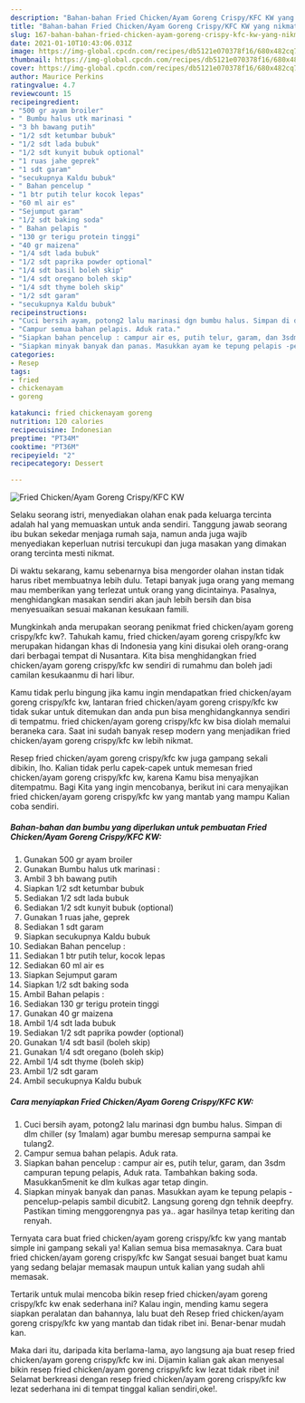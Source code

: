 ```yaml
---
description: "Bahan-bahan Fried Chicken/Ayam Goreng Crispy/KFC KW yang nikmat dan Mudah Dibuat"
title: "Bahan-bahan Fried Chicken/Ayam Goreng Crispy/KFC KW yang nikmat dan Mudah Dibuat"
slug: 167-bahan-bahan-fried-chicken-ayam-goreng-crispy-kfc-kw-yang-nikmat-dan-mudah-dibuat
date: 2021-01-10T10:43:06.031Z
image: https://img-global.cpcdn.com/recipes/db5121e070378f16/680x482cq70/fried-chickenayam-goreng-crispykfc-kw-foto-resep-utama.jpg
thumbnail: https://img-global.cpcdn.com/recipes/db5121e070378f16/680x482cq70/fried-chickenayam-goreng-crispykfc-kw-foto-resep-utama.jpg
cover: https://img-global.cpcdn.com/recipes/db5121e070378f16/680x482cq70/fried-chickenayam-goreng-crispykfc-kw-foto-resep-utama.jpg
author: Maurice Perkins
ratingvalue: 4.7
reviewcount: 15
recipeingredient:
- "500 gr ayam broiler"
- " Bumbu halus utk marinasi "
- "3 bh bawang putih"
- "1/2 sdt ketumbar bubuk"
- "1/2 sdt lada bubuk"
- "1/2 sdt kunyit bubuk optional"
- "1 ruas jahe geprek"
- "1 sdt garam"
- "secukupnya Kaldu bubuk"
- " Bahan pencelup "
- "1 btr putih telur kocok lepas"
- "60 ml air es"
- "Sejumput garam"
- "1/2 sdt baking soda"
- " Bahan pelapis "
- "130 gr terigu protein tinggi"
- "40 gr maizena"
- "1/4 sdt lada bubuk"
- "1/2 sdt paprika powder optional"
- "1/4 sdt basil boleh skip"
- "1/4 sdt oregano boleh skip"
- "1/4 sdt thyme boleh skip"
- "1/2 sdt garam"
- "secukupnya Kaldu bubuk"
recipeinstructions:
- "Cuci bersih ayam, potong2 lalu marinasi dgn bumbu halus. Simpan di dlm chiller (sy 1malam) agar bumbu meresap sempurna sampai ke tulang2."
- "Campur semua bahan pelapis. Aduk rata."
- "Siapkan bahan pencelup : campur air es, putih telur, garam, dan 3sdm campuran tepung pelapis, Aduk rata. Tambahkan baking soda. Masukkan5menit ke dlm kulkas agar tetap dingin."
- "Siapkan minyak banyak dan panas. Masukkan ayam ke tepung pelapis -pencelup-pelapis sambil dicubit2. Langsung goreng dgn tehnik deepfry. Pastikan timing menggorengnya pas ya.. agar hasilnya tetap keriting dan renyah."
categories:
- Resep
tags:
- fried
- chickenayam
- goreng

katakunci: fried chickenayam goreng 
nutrition: 120 calories
recipecuisine: Indonesian
preptime: "PT34M"
cooktime: "PT36M"
recipeyield: "2"
recipecategory: Dessert

---
```



![Fried Chicken/Ayam Goreng Crispy/KFC KW](https://img-global.cpcdn.com/recipes/db5121e070378f16/680x482cq70/fried-chickenayam-goreng-crispykfc-kw-foto-resep-utama.jpg)

Selaku seorang istri, menyediakan olahan enak pada keluarga tercinta adalah hal yang memuaskan untuk anda sendiri. Tanggung jawab seorang ibu bukan sekedar menjaga rumah saja, namun anda juga wajib menyediakan keperluan nutrisi tercukupi dan juga masakan yang dimakan orang tercinta mesti nikmat.

Di waktu  sekarang, kamu sebenarnya bisa mengorder olahan instan tidak harus ribet membuatnya lebih dulu. Tetapi banyak juga orang yang memang mau memberikan yang terlezat untuk orang yang dicintainya. Pasalnya, menghidangkan masakan sendiri akan jauh lebih bersih dan bisa menyesuaikan sesuai makanan kesukaan famili. 



Mungkinkah anda merupakan seorang penikmat fried chicken/ayam goreng crispy/kfc kw?. Tahukah kamu, fried chicken/ayam goreng crispy/kfc kw merupakan hidangan khas di Indonesia yang kini disukai oleh orang-orang dari berbagai tempat di Nusantara. Kita bisa menghidangkan fried chicken/ayam goreng crispy/kfc kw sendiri di rumahmu dan boleh jadi camilan kesukaanmu di hari libur.

Kamu tidak perlu bingung jika kamu ingin mendapatkan fried chicken/ayam goreng crispy/kfc kw, lantaran fried chicken/ayam goreng crispy/kfc kw tidak sukar untuk ditemukan dan anda pun bisa menghidangkannya sendiri di tempatmu. fried chicken/ayam goreng crispy/kfc kw bisa diolah memalui beraneka cara. Saat ini sudah banyak resep modern yang menjadikan fried chicken/ayam goreng crispy/kfc kw lebih nikmat.

Resep fried chicken/ayam goreng crispy/kfc kw juga gampang sekali dibikin, lho. Kalian tidak perlu capek-capek untuk memesan fried chicken/ayam goreng crispy/kfc kw, karena Kamu bisa menyajikan ditempatmu. Bagi Kita yang ingin mencobanya, berikut ini cara menyajikan fried chicken/ayam goreng crispy/kfc kw yang mantab yang mampu Kalian coba sendiri.

<!--inarticleads1-->

##### Bahan-bahan dan bumbu yang diperlukan untuk pembuatan Fried Chicken/Ayam Goreng Crispy/KFC KW:

1. Gunakan 500 gr ayam broiler
1. Gunakan  Bumbu halus utk marinasi :
1. Ambil 3 bh bawang putih
1. Siapkan 1/2 sdt ketumbar bubuk
1. Sediakan 1/2 sdt lada bubuk
1. Sediakan 1/2 sdt kunyit bubuk (optional)
1. Gunakan 1 ruas jahe, geprek
1. Sediakan 1 sdt garam
1. Siapkan secukupnya Kaldu bubuk
1. Sediakan  Bahan pencelup :
1. Sediakan 1 btr putih telur, kocok lepas
1. Sediakan 60 ml air es
1. Siapkan Sejumput garam
1. Siapkan 1/2 sdt baking soda
1. Ambil  Bahan pelapis :
1. Sediakan 130 gr terigu protein tinggi
1. Gunakan 40 gr maizena
1. Ambil 1/4 sdt lada bubuk
1. Sediakan 1/2 sdt paprika powder (optional)
1. Gunakan 1/4 sdt basil (boleh skip)
1. Gunakan 1/4 sdt oregano (boleh skip)
1. Ambil 1/4 sdt thyme (boleh skip)
1. Ambil 1/2 sdt garam
1. Ambil secukupnya Kaldu bubuk




<!--inarticleads2-->

##### Cara menyiapkan Fried Chicken/Ayam Goreng Crispy/KFC KW:

1. Cuci bersih ayam, potong2 lalu marinasi dgn bumbu halus. Simpan di dlm chiller (sy 1malam) agar bumbu meresap sempurna sampai ke tulang2.
1. Campur semua bahan pelapis. Aduk rata.
1. Siapkan bahan pencelup : campur air es, putih telur, garam, dan 3sdm campuran tepung pelapis, Aduk rata. Tambahkan baking soda. Masukkan5menit ke dlm kulkas agar tetap dingin.
1. Siapkan minyak banyak dan panas. Masukkan ayam ke tepung pelapis -pencelup-pelapis sambil dicubit2. Langsung goreng dgn tehnik deepfry. Pastikan timing menggorengnya pas ya.. agar hasilnya tetap keriting dan renyah.




Ternyata cara buat fried chicken/ayam goreng crispy/kfc kw yang mantab simple ini gampang sekali ya! Kalian semua bisa memasaknya. Cara buat fried chicken/ayam goreng crispy/kfc kw Sangat sesuai banget buat kamu yang sedang belajar memasak maupun untuk kalian yang sudah ahli memasak.

Tertarik untuk mulai mencoba bikin resep fried chicken/ayam goreng crispy/kfc kw enak sederhana ini? Kalau ingin, mending kamu segera siapkan peralatan dan bahannya, lalu buat deh Resep fried chicken/ayam goreng crispy/kfc kw yang mantab dan tidak ribet ini. Benar-benar mudah kan. 

Maka dari itu, daripada kita berlama-lama, ayo langsung aja buat resep fried chicken/ayam goreng crispy/kfc kw ini. Dijamin kalian gak akan menyesal bikin resep fried chicken/ayam goreng crispy/kfc kw lezat tidak ribet ini! Selamat berkreasi dengan resep fried chicken/ayam goreng crispy/kfc kw lezat sederhana ini di tempat tinggal kalian sendiri,oke!.

